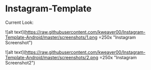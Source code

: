 # Instagram-Template

Current Look:

![alt text](https://raw.githubusercontent.com/kweaver00/Instagram-Template-Android/master/screenshots/1.png =250x "Instagram Screenshot")

![alt text](https://raw.githubusercontent.com/kweaver00/Instagram-Template-Android/master/screenshots/2.png =250x "Instagram Screenshot2")
